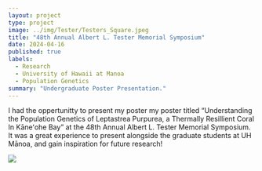 ```yaml
---
layout: project
type: project
image: ../img/Tester/Testers_Square.jpeg
title: "48th Annual Albert L. Tester Memorial Symposium"
date: 2024-04-16
published: true
labels:
  - Research 
  - University of Hawaii at Manoa
  - Population Genetics
summary: "Undergraduate Poster Presentation."
---
```

I had the oppertunitty to present my poster my poster titled “Understanding the Population Genetics of Leptastrea Purpurea, a Thermally Resillient Coral In Kāneʻohe Bay” at the 48th Annual Albert L. Tester Memorial Symposium. It was a great experience to present alongside the graduate students at UH Mānoa, and gain inspiration for future research! 

<img class="../img-fluid" src="../img/Tester/Testers_Full">

